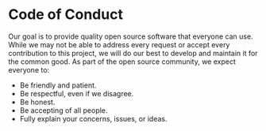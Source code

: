 Code of Conduct
===============

Our goal is to provide quality open source software that everyone can use.
While we may not be able to address every request or accept every contribution
to this project, we will do our best to develop and maintain it for the common
good.  As part of the open source community, we expect everyone to:

- Be friendly and patient.
- Be respectful, even if we disagree.
- Be honest.
- Be accepting of all people.
- Fully explain your concerns, issues, or ideas.
